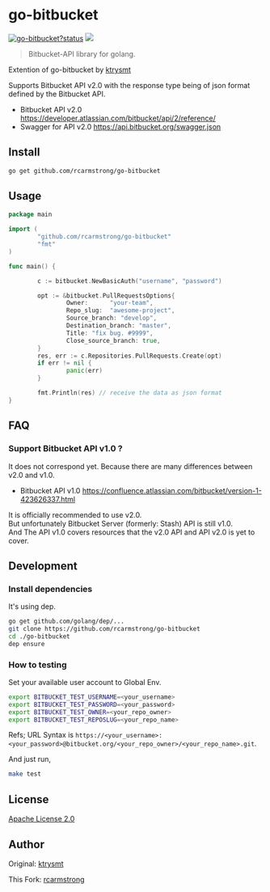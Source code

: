 # go-bitbucket

<a class="repo-badge" href="https://godoc.org/github.com/rcarmstrong/go-bitbucket"><img src="https://godoc.org/github.com/rcarmstrong/go-bitbucket?status.svg" alt="go-bitbucket?status"></a>
<a href="https://goreportcard.com/report/github.com/rcarmstrong/go-bitbucket"><img class="badge" tag="github.com/rcarmstrong/go-bitbucket" src="https://goreportcard.com/badge/github.com/rcarmstrong/go-bitbucket"></a>

> Bitbucket-API library for golang.

Extention of go-bitbucket by [ktrysmt](https://github.com/ktrysmt)

Supports Bitbucket API v2.0 with the response type being of json format defined by the Bitbucket API.

- Bitbucket API v2.0 <https://developer.atlassian.com/bitbucket/api/2/reference/>
- Swagger for API v2.0 <https://api.bitbucket.org/swagger.json>

## Install

```sh
go get github.com/rcarmstrong/go-bitbucket
```

## Usage

```go
package main

import (
        "github.com/rcarmstrong/go-bitbucket" 
        "fmt"
)

func main() {

        c := bitbucket.NewBasicAuth("username", "password")

        opt := &bitbucket.PullRequestsOptions{
                Owner:      "your-team",
                Repo_slug:  "awesome-project",
                Source_branch: "develop",
                Destination_branch: "master",
                Title: "fix bug. #9999",
                Close_source_branch: true,
        }
        res, err := c.Repositories.PullRequests.Create(opt)
        if err != nil {
                panic(err)
        }

        fmt.Println(res) // receive the data as json format
}
```

## FAQ

### Support Bitbucket API v1.0 ?

It does not correspond yet. Because there are many differences between v2.0 and v1.0.

- Bitbucket API v1.0 <https://confluence.atlassian.com/bitbucket/version-1-423626337.html>

It is officially recommended to use v2.0.  
But unfortunately Bitbucket Server (formerly: Stash) API is still v1.0.   
And The API v1.0 covers resources that the v2.0 API and API v2.0 is yet to cover.

## Development

### Install dependencies

It's using dep.

```sh
go get github.com/golang/dep/...
git clone https://github.com/rcarmstrong/go-bitbucket 
cd ./go-bitbucket
dep ensure 
```

### How to testing

Set your available user account to Global Env.

```sh
export BITBUCKET_TEST_USERNAME=<your_username> 
export BITBUCKET_TEST_PASSWORD=<your_password> 
export BITBUCKET_TEST_OWNER=<your_repo_owner>  
export BITBUCKET_TEST_REPOSLUG=<your_repo_name>
```

Refs; URL Syntax is `https://<your_username>:<your_password>@bitbucket.org/<your_repo_owner>/<your_repo_name>.git`. 

And just run,

```sh
make test
```

## License

[Apache License 2.0](./LICENSE)

## Author

Original: [ktrysmt](https://github.com/ktrysmt)

This Fork: [rcarmstrong](https://github.com/rcarmstrong)

